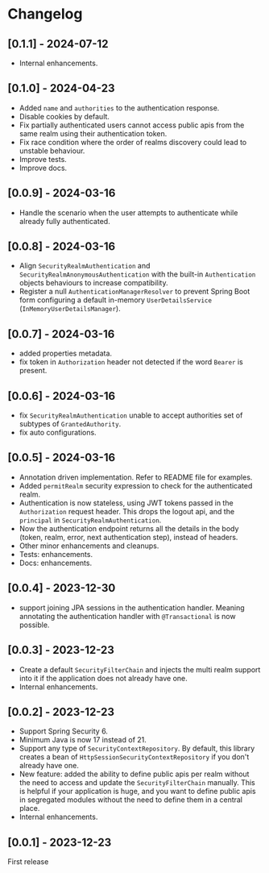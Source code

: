 # Changelog

## [0.1.1] - 2024-07-12

- Internal enhancements.

## [0.1.0] - 2024-04-23

- Added `name` and `authorities` to the authentication response.
- Disable cookies by default.
- Fix partially authenticated users cannot access public apis from the same realm using their authentication token.
- Fix race condition where the order of realms discovery could lead to unstable behaviour.
- Improve tests.
- Improve docs.

## [0.0.9] - 2024-03-16

- Handle the scenario when the user attempts to authenticate while already fully authenticated.

## [0.0.8] - 2024-03-16

- Align `SecurityRealmAuthentication` and `SecurityRealmAnonymousAuthentication` with the built-in `Authentication` objects behaviours to increase
  compatibility.
- Register a null `AuthenticationManagerResolver` to prevent Spring Boot form configuring a default
  in-memory `UserDetailsService` (`InMemoryUserDetailsManager`).

## [0.0.7] - 2024-03-16

- added properties metadata.
- fix token in `Authorization` header not detected if the word `Bearer` is present.

## [0.0.6] - 2024-03-16

- fix `SecurityRealmAuthentication` unable to accept authorities set of subtypes of `GrantedAuthority`.
- fix auto configurations.

## [0.0.5] - 2024-03-16

- Annotation driven implementation. Refer to README file for examples.
- Added `permitRealm` security expression to check for the authenticated realm.
- Authentication is now stateless, using JWT tokens passed in the `Authorization` request header. This drops the logout api, and the `principal` in
  `SecurityRealmAuthentication`.
- Now the authentication endpoint returns all the details in the body (token, realm, error, next authentication step), instead of headers.
- Other minor enhancements and cleanups.
- Tests: enhancements.
- Docs: enhancements.

## [0.0.4] - 2023-12-30

- support joining JPA sessions in the authentication handler. Meaning annotating the authentication handler with `@Transactional` is now possible.

## [0.0.3] - 2023-12-23

- Create a default `SecurityFilterChain` and injects the multi realm support into it if the application does not already have one.
- Internal enhancements.

## [0.0.2] - 2023-12-23

- Support Spring Security 6.
- Minimum Java is now 17 instead of 21.
- Support any type of `SecurityContextRepository`. By default, this library creates a bean of `HttpSessionSecurityContextRepository` if you don't already have
  one.
- New feature: added the ability to define public apis per realm without the need to access and update the `SecurityFilterChain` manually.
  This is helpful if your application is huge, and you want to define public apis in segregated modules without the need to define them in a central place.
- Internal enhancements.

## [0.0.1] - 2023-12-23

First release

